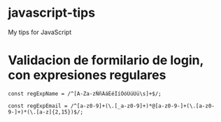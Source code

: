 # javascript-tips
My tips for JavaScript

# Validacion de formilario de login, con expresiones regulares

```
const regExpName = /^[A-Za-zÑñÁáÉéÍíÓóÚúÜü\s]+$/;

const regExpEmail = /^[a-z0-9]+(\.[_a-z0-9]+)*@[a-z0-9-]+(\.[a-z0-9-]+)*(\.[a-z]{2,15})$/;
```